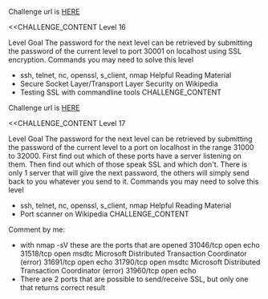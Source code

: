 Challenge url is <a href="http://www.overthewire.org/wargames/bandit/bandit16.shtml">HERE</a>

<<CHALLENGE_CONTENT
Level 16

Level Goal
The password for the next level can be retrieved by submitting the password of the current level to port 30001 on localhost using SSL encryption.
Commands you may need to solve this level
 - ssh, telnet, nc, openssl, s_client, nmap
Helpful Reading Material
 - Secure Socket Layer/Transport Layer Security on Wikipedia
 - Testing SSL with commandline tools
CHALLENGE_CONTENT

Challenge url is <a href="http://www.overthewire.org/wargames/bandit/bandit17.shtml">HERE</a>

<<CHALLENGE_CONTENT
Level 17

Level Goal
The password for the next level can be retrieved by submitting the password of the current level to a port on localhost in the range 31000 to 32000. First find out which of these ports have a server listening on them. Then find out which of those speak SSL and which don't. There is only 1 server that will give the next password, the others will simply send back to you whatever you send to it.
Commands you may need to solve this level
 - ssh, telnet, nc, openssl, s_client, nmap
Helpful Reading Material
 - Port scanner on Wikipedia
CHALLENGE_CONTENT

Comment by me:
 - with nmap -sV these are the ports that are opened
    31046/tcp open  echo
    31518/tcp open  msdtc   Microsoft Distributed Transaction Coordinator (error)
    31691/tcp open  echo
    31790/tcp open  msdtc   Microsoft Distributed Transaction Coordinator (error)
    31960/tcp open  echo
 - There are 2 ports that are possible to send/receive SSL, but only one that returns correct result

